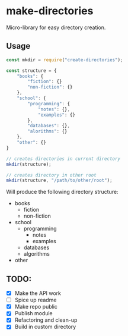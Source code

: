 # make-directories
Micro-library for easy directory creation. 

## Usage 
```javascript 
const mkdir = require("create-directories"); 

const structure = {
    "books": {
        "fiction": {}
        "non-fiction": {}
    }, 
    "school": {
        "programming": {
            "notes": {}, 
            "examples": {}
        }, 
        "databases": {}, 
        "alorithms": {}
    }, 
    "other": {}
}

// creates directories in current directory 
mkdir(structure); 

// creates directory in other root
mkdir(structure, "/path/to/other/root"); 
```

Will produce the following directory structure: 
* books
  * fiction
  * non-fiction
* school
  * programming
    * notes
    * examples
  * databases
  * algorithms
* other


## TODO: 
- [X] Make the API work
- [ ] Spice up readme 
- [X] Make repo public 
- [X] Publish module 
- [X] Refactoring and clean-up
- [X] Build in custom directory